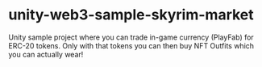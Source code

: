 # unity-web3-sample-skyrim-market
Unity sample project where you can trade in-game currency (PlayFab) for ERC-20 tokens. Only with that tokens you can then buy NFT Outfits which you can actually wear!
